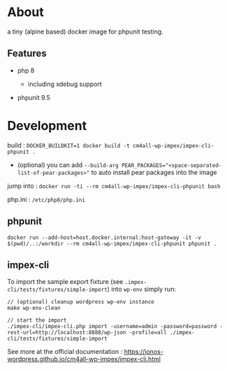 # About

a tiny (alpine based) docker image for phpunit testing.

## Features

- php 8

  - including xdebug support

- phpunit 9.5

# Development

build : `DOCKER_BUILDKIT=1 docker build -t cm4all-wp-impex/impex-cli-phpunit .`

- (optional) you can add `--build-arg PEAR_PACKAGES="<space-separated-list-of-pear-packages>"` to auto install pear packages into the image

jump into : `docker run -ti --rm cm4all-wp-impex/impex-cli-phpunit bash`

php.ini : `/etc/php8/php.ini`

## phpunit

`docker run --add-host=host.docker.internal:host-gateway -it -v $(pwd)/..:/workdir --rm cm4all-wp-impex/impex-cli-phpunit phpunit .`

## impex-cli

To import the sample export fixture (see `.impex-cli/tests/fixtures/simple-import`) into `wp-env` simply run:

```
// (optional) cleanup wordpress wp-env instance
make wp-env-clean

// start the import
./impex-cli/impex-cli.php import -username=admin -password=password -rest-url=http://localhost:8888/wp-json -profile=all ./impex-cli/tests/fixtures/simple-import
```

See more at the official documentation : https://ionos-wordpress.github.io/cm4all-wp-impex/impex-cli.html